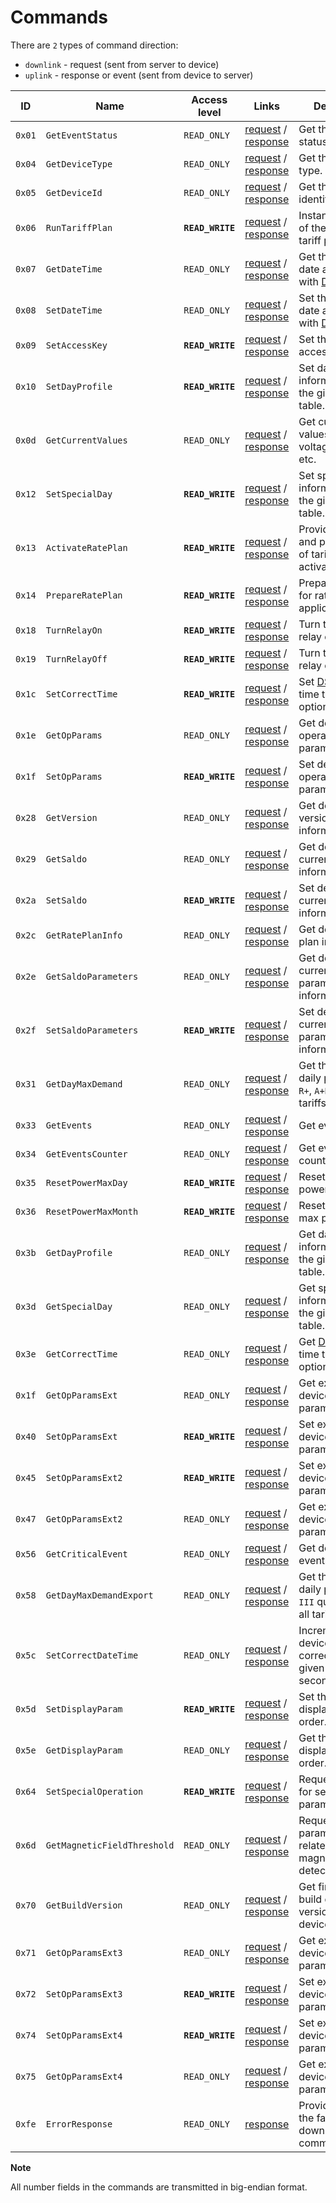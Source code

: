 # Commands

There are `2` types of command direction:

- `downlink` - request (sent from server to device)
- `uplink` - response or event (sent from device to server)

| ID     | Name                        | Access level     | Links                                                                                                                                       | Description                                                                                            |
| ------ | --------------------------- | ---------------- | ------------------------------------------------------------------------------------------------------------------------------------------- | ------------------------------------------------------------------------------------------------------ |
| `0x01` | `GetEventStatus`            | `READ_ONLY`      | [request](../../mtx1/commands/GetEventStatus.md#request) / [response](../../mtx1/commands/GetEventStatus.md#response)                       | Get the device status events.                                                                          |
| `0x04` | `GetDeviceType`             | `READ_ONLY`      | [request](../../mtx1/commands/GetDeviceType.md#request) / [response](../../mtx1/commands/GetDeviceType.md#response)                         | Get the device type.                                                                                   |
| `0x05` | `GetDeviceId`               | `READ_ONLY`      | [request](../../mtx1/commands/GetDeviceId.md#request) / [response](../../mtx1/commands/GetDeviceId.md#response)                             | Get the device identifier.                                                                             |
| `0x06` | `RunTariffPlan`             | **`READ_WRITE`** | [request](../../mtx1/commands/RunTariffPlan.md#request) / [response](../../mtx1/commands/RunTariffPlan.md#response)                         | Instant activation of the passive tariff plan.                                                         |
| `0x07` | `GetDateTime`               | `READ_ONLY`      | [request](../../mtx1/commands/GetDateTime.md#request) / [response](../../mtx1/commands/GetDateTime.md#response)                             | Get the device full date and time with [DST](https://en.wikipedia.org/wiki/Daylight_saving_time) flag. |
| `0x08` | `SetDateTime`               | `READ_ONLY`      | [request](../../mtx1/commands/SetDateTime.md#request) / [response](../../mtx1/commands/SetDateTime.md#response)                             | Set the device full date and time with [DST](https://en.wikipedia.org/wiki/Daylight_saving_time) flag. |
| `0x09` | `SetAccessKey`              | **`READ_WRITE`** | [request](../../mtx1/commands/SetAccessKey.md#request) / [response](../../mtx1/commands/SetAccessKey.md#response)                           | Set the device access key.                                                                             |
| `0x10` | `SetDayProfile`             | **`READ_WRITE`** | [request](../../mtx1/commands/SetDayProfile.md#request) / [response](../../mtx1/commands/SetDayProfile.md#response)                         | Set day profile information for the given tariff table.                                                |
| `0x0d` | `GetCurrentValues`          | `READ_ONLY`      | [request](../../mtx1/commands/GetCurrentValues.md#request) / [response](./GetCurrentValues.md#response)                                     | Get current values like voltage, power, etc.                                                           |
| `0x12` | `SetSpecialDay`             | **`READ_WRITE`** | [request](../../mtx1/commands/SetSpecialDay.md#request) / [response](../../mtx1/commands/SetSpecialDay.md#response)                         | Set special day information for the given tariff table.                                                |
| `0x13` | `ActivateRatePlan`          | **`READ_WRITE`** | [request](../../mtx1/commands/ActivateRatePlan.md#request) / [response](../../mtx1/commands/ActivateRatePlan.md#response)                   | Provide the date and parameters of tariff plan activation.                                             |
| `0x14` | `PrepareRatePlan`           | **`READ_WRITE`** | [request](../../mtx1/commands/PrepareRatePlan.md#request) / [response](../../mtx1/commands/PrepareRatePlan.md#response)                     | Prepare device for rate plan application.                                                              |
| `0x18` | `TurnRelayOn`               | **`READ_WRITE`** | [request](../../mtx1/commands/TurnRelayOn.md#request) / [response](../../mtx1/commands/TurnRelayOn.md#response)                             | Turn the device relay on.                                                                              |
| `0x19` | `TurnRelayOff`              | **`READ_WRITE`** | [request](../../mtx1/commands/TurnRelayOff.md#request) / [response](../../mtx1/commands/TurnRelayOff.md#response)                           | Turn the device relay off.                                                                             |
| `0x1c` | `SetCorrectTime`            | **`READ_WRITE`** | [request](../../mtx1/commands/SetCorrectTime.md#request) / [response](../../mtx1/commands/SetCorrectTime.md#response)                       | Set [DST](https://en.wikipedia.org/wiki/Daylight_saving_time)/Standard time transition options.        |
| `0x1e` | `GetOpParams`               | `READ_ONLY`      | [request](./GetOpParams.md#request) / [response](./GetOpParams.md#response)                                                                 | Get device operator parameters.                                                                        |
| `0x1f` | `SetOpParams`               | **`READ_WRITE`** | [request](./SetOpParams.md#request) / [response](./SetOpParams.md#response)                                                                 | Set device operator parameters.                                                                        |
| `0x28` | `GetVersion`                | `READ_ONLY`      | [request](../../mtx1/commands/GetVersion.md#request) / [response](../../mtx1/commands/GetVersion.md#response)                               | Get device version information.                                                                        |
| `0x29` | `GetSaldo`                  | `READ_ONLY`      | [request](../../mtx1/commands/GetSaldo.md#request) / [response](../../mtx1/commands/GetSaldo.md#response)                                   | Get device current saldo information.                                                                  |
| `0x2a` | `SetSaldo`                  | **`READ_WRITE`** | [request](../../mtx1/commands/SetSaldo.md#request) / [response](../../mtx1/commands/SetSaldo.md#response)                                   | Set device current saldo information.                                                                  |
| `0x2c` | `GetRatePlanInfo`           | `READ_ONLY`      | [request](../../mtx1/commands/GetRatePlanInfo.md#request) / [response](../../mtx1/commands/GetRatePlanInfo.md#response)                     | Get device rate plan information.                                                                      |
| `0x2e` | `GetSaldoParameters`        | `READ_ONLY`      | [request](../../mtx1/commands/GetSaldoParameters.md#request) / [response](../../mtx1/commands/GetSaldoParameters.md#response)               | Get device current saldo parameters information.                                                       |
| `0x2f` | `SetSaldoParameters`        | **`READ_WRITE`** | [request](../../mtx1/commands/SetSaldoParameters.md#request) / [response](../../mtx1/commands/SetSaldoParameters.md#response)               | Set device current saldo parameters information.                                                       |
| `0x31` | `GetDayMaxDemand`           | `READ_ONLY`      | [request](./GetDayMaxDemand.md#request) / [response](./GetDayMaxDemand.md#response)                                                         | Get the maximum daily power (`A+R+`, `R+`, `A+R-`) for all tariffs (`T1`-`T4`).                        |
| `0x33` | `GetEvents`                 | `READ_ONLY`      | [request](../../mtx1/commands/GetEvevents.md#request) / [response](../../mtx1/commands/GetEvevents.md#response)                             | Get events.                                                                                            |
| `0x34` | `GetEventsCounter`          | `READ_ONLY`      | [request](../../mtx1/commands/GetEventsCounter.md#request) / [response](../../mtx1/commands/GetEventsCounter.md#response)                   | Get events counters.                                                                                   |
| `0x35` | `ResetPowerMaxDay`          | **`READ_WRITE`** | [request](../../mtx1/commands/ResetPowerMaxDay.md#request) / [response](../../mtx1/commands/ResetPowerMaxDay.md#response)                   | Reset daily max power.                                                                                 |
| `0x36` | `ResetPowerMaxMonth`        | **`READ_WRITE`** | [request](../../mtx1/commands/ResetPowerMaxMonth.md#request) / [response](../../mtx1/commands/ResetPowerMaxMonth.md#response)               | Reset for monthly max power.                                                                           |
| `0x3b` | `GetDayProfile`             | `READ_ONLY`      | [request](../../mtx1/commands/GetDayProfile.md#request) / [response](../../mtx1/commands/GetDayProfile.md#response)                         | Get day profile information for the given tariff table.                                                |
| `0x3d` | `GetSpecialDay`             | `READ_ONLY`      | [request](../../mtx1/commands/GetSpecialDay.md#request) / [response](../../mtx1/commands/GetSpecialDay.md#response)                         | Get special day information for the given tariff table.                                                |
| `0x3e` | `GetCorrectTime`            | `READ_ONLY`      | [request](../../mtx1/commands/GetCorrectTime.md#request) / [response](../../mtx1/commands/GetCorrectTime.md#response)                       | Get [DST](https://en.wikipedia.org/wiki/Daylight_saving_time)/Standard time transition options.        |
| `0x1f` | `GetOpParamsExt`            | `READ_ONLY`      | [request](./GetOpParamsExt.md#request) / [response](./GetOpParamsExt.md#response)                                                           | Get extended device operator parameters.                                                               |
| `0x40` | `SetOpParamsExt`            | **`READ_WRITE`** | [request](./SetOpParamsExt.md#request) / [response](./SetOpParamsExt.md#response)                                                           | Set extended device operator parameters.                                                               |
| `0x45` | `SetOpParamsExt2`           | **`READ_WRITE`** | [request](./SetOpParamsExt2.md#request) / [response](./SetOpParamsExt2.md#response)                                                         | Set extended device operator parameters 3.                                                             |
| `0x47` | `GetOpParamsExt2`           | `READ_ONLY`      | [request](./GetOpParamsExt2.md#request) / [response](./GetOpParamsExt2.md#response)                                                         | Get extended device operator parameters 2.                                                             |
| `0x56` | `GetCriticalEvent`          | `READ_ONLY`      | [request](./GetCriticalEvent.md#request) / [response](./GetCriticalEvent.md#response)                                                       | Get device critical events.                                                                            |
| `0x58` | `GetDayMaxDemandExport`     | `READ_ONLY`      | [request](./GetDayMaxDemandExport.md#request) / [response](./GetDayMaxDemandExport.md#response)                                             | Get the maximum daily power (`II`-`III` quadrant) for all tariffs (`T1`-`T4`).                         |
| `0x5c` | `SetCorrectDateTime`        | `READ_ONLY`      | [request](../../mtx1/commands/SetCorrectDateTime.md#request) / [response](../../mtx1/commands/SetCorrectDateTime.md#response)               | Incremental device time correction (for a given number of seconds).                                    |
| `0x5d` | `SetDisplayParam`           | **`READ_WRITE`** | [request](./SetDisplayParam.md#request) / [response](../../mtx1/commands/SetDisplayParam.md#response)                                       | Set the meter displays sorting order.                                                                  |
| `0x5e` | `GetDisplayParam`           | `READ_ONLY`      | [request](./GetDisplayParam.md#request) / [response](./GetDisplayParam.md#response)                                                         | Get the meter displays sorting order.                                                                  |
| `0x64` | `SetSpecialOperation`       | **`READ_WRITE`** | [request](../../mtx1/commands/SetSpecialOperation.md#request) / [response](../../mtx1/commands/SetSpecialOperation.md#response)             | Request/response for setting special parameters.                                                       |
| `0x6d` | `GetMagneticFieldThreshold` | `READ_ONLY`      | [request](../../mtx1/commands/GetMagneticFieldThreshold.md#request) / [response](../../mtx1/commands/GetMagneticFieldThreshold.md#response) | Request/response parameters related to magnetic field detection.                                       |
| `0x70` | `GetBuildVersion`           | `READ_ONLY`      | [request](../../mtx1/commands/GetBuildVersion.md#request) / [response](../../mtx1/commands/GetBuildVersion.md#response)                     | Get firmware build date and version from device.                                                       |
| `0x71` | `GetOpParamsExt3`           | `READ_ONLY`      | [request](../../mtx1/GetOpParamsExt3.md#request) / [response](../../mtx1/commands/GetOpParamsExt3.md#response)                              | Get extended device operator parameters 3.                                                             |
| `0x72` | `SetOpParamsExt3`           | **`READ_WRITE`** | [request](../../mtx1/SetOpParamsExt3.md#request) / [response](../../mtx1/commands/SetOpParamsExt3.md#response)                              | Set extended device operator parameters 3.                                                             |
| `0x74` | `SetOpParamsExt4`           | **`READ_WRITE`** | [request](./SetOpParamsExt4.md#request) / [response](./SetOpParamsExt4.md#response)                                                         | Set extended device operator parameters 3.                                                             |
| `0x75` | `GetOpParamsExt4`           | `READ_ONLY`      | [request](./GetOpParamsExt4.md#request) / [response](./GetOpParamsExt4.md#response)                                                         | Get extended device operator parameters 4.                                                             |
| `0xfe` | `ErrorResponse`             | `READ_ONLY`      | [response](../../mtx1/commands/ErrorResponse.md#response)                                                                                   | Provide info for the failed downlink command.                                                          |


**Note**

All number fields in the commands are transmitted in big-endian format.

